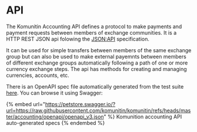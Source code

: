 # API

The Komunitin Accounting API defines a protocol to make payments and payment requests between members of exchange communities. It is a HTTP REST JSON api folowing the [JSON:API](https://jsonapi.org) specification.

It can be used for simple transfers between members of the same exchange group but can also be used to make external payemnts between members of different exchange groups automatically following a path of one or more currency exchange steps. The api has methods for creating and managing currencies, accounts, etc.

There is an OpenAPI spec file automatically generated from the test suite [here](../../../../accounting/openapi/openapi\_v3.json). You can browse it using Swagger:

{% embed url="https://petstore.swagger.io/?url=https://raw.githubusercontent.com/komunitin/komunitin/refs/heads/master/accounting/openapi/openapi_v3.json" %}
Komunition accounting API auto-generated specs
{% endembed %}





